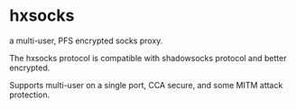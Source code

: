 hxsocks
==================
a multi-user, PFS encrypted socks proxy.

The hxsocks protocol is compatible with shadowsocks protocol and better encrypted.

Supports multi-user on a single port, CCA secure, and some MITM attack protection.

